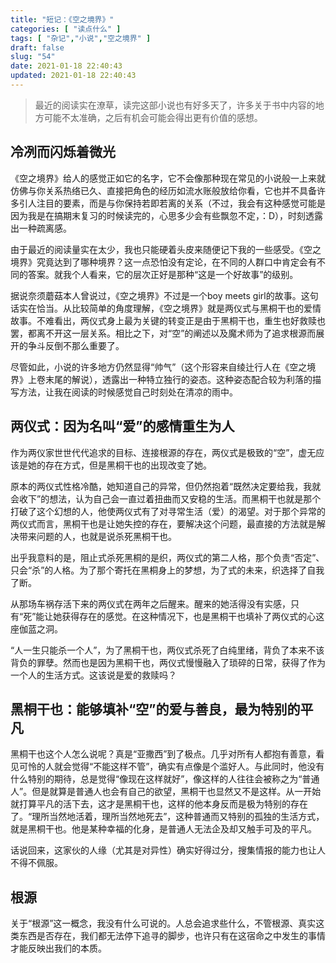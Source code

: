 ```yaml
---
title: "短记：《空之境界》"
categories: [ "读点什么" ]
tags: [ "杂记","小说","空之境界" ]
draft: false
slug: "54"
date: 2021-01-18 22:40:43
updated: 2021-01-18 22:40:43
---
```


> 最近的阅读实在潦草，读完这部小说也有好多天了，许多关于书中内容的地方可能不太准确，之后有机会可能会得出更有价值的感想。

<!-- more -->

## 冷冽而闪烁着微光

《空之境界》给人的感觉正如它的名字，它不会像那种现在常见的小说般一上来就仿佛与你关系热络已久、直接把角色的经历如流水账般放给你看，它也并不具备许多引人注目的要素，而是与你保持若即若离的关系（不过，我会有这种感觉可能是因为我是在搞期末复习的时候读完的，心思多少会有些飘忽不定，：D），时刻透露出一种疏离感。

由于最近的阅读量实在太少，我也只能硬着头皮来随便记下我的一些感受。《空之境界》究竟达到了哪种境界？这一点恐怕没有定论，在不同的人群口中肯定会有不同的答案。就我个人看来，它的层次正好是那种“这是一个好故事”的级别。

据说奈须蘑菇本人曾说过，《空之境界》不过是一个boy meets girl的故事。这句话实在恰当。从比较简单的角度理解，《空之境界》就是两仪式与黑桐干也的爱情故事。不难看出，两仪式身上最为关键的转变正是由于黑桐干也，重生也好救赎也罢，都离不开这一层关系。相比之下，对“空”的阐述以及魔术师为了追求根源而展开的争斗反倒不那么重要了。

尽管如此，小说的许多地方仍然显得“帅气”（这个形容来自绫辻行人在《空之境界》上卷末尾的解说），透露出一种特立独行的姿态。这种姿态配合较为利落的描写方法，让我在阅读的时候感觉自己时刻处在清凉的雨中。

## 两仪式：因为名叫“爱”的感情重生为人

作为两仪家世世代代追求的目标、连接根源的存在，两仪式是极致的“空”，虚无应该是她的存在方式，但是黑桐干也的出现改变了她。

原本的两仪式性格冷酷，她知道自己的异常，但仍然抱着“既然决定要给我，我就会收下”的想法，认为自己会一直过着扭曲而又安稳的生活。而黑桐干也就是那个打破了这个幻想的人，他使两仪式有了对寻常生活（爱）的渴望。对于那个异常的两仪式而言，黑桐干也是让她失控的存在，要解决这个问题，最直接的方法就是解决带来问题的人，也就是说杀死黑桐干也。

出乎我意料的是，阻止式杀死黑桐的是织，两仪式的第二人格，那个负责“否定”、只会“杀”的人格。为了那个寄托在黑桐身上的梦想，为了式的未来，织选择了自我了断。

从那场车祸存活下来的两仪式在两年之后醒来。醒来的她活得没有实感，只有“死”能让她获得存在的感觉。在这种情况下，也是黑桐干也填补了两仪式的心这座伽蓝之洞。

“人一生只能杀一个人”，为了黑桐干也，两仪式杀死了白纯里绪，背负了本来不该背负的罪孽。然而也是因为黑桐干也，两仪式慢慢融入了琐碎的日常，获得了作为一个人的生活方式。这该说是爱的救赎吗？

## 黑桐干也：能够填补“空”的爱与善良，最为特别的平凡

黑桐干也这个人怎么说呢？真是“亚撒西”到了极点。几乎对所有人都抱有善意，看见可怜的人就会觉得“不能这样不管”，确实有点像是个滥好人。与此同时，他没有什么特别的期待，总是觉得“像现在这样就好”，像这样的人往往会被称之为“普通人”。但是就算是普通人也会有自己的欲望，黑桐干也显然又不是这样。从一开始就打算平凡的活下去，这才是黑桐干也，这样的他本身反而是极为特别的存在了。“理所当然地活着，理所当然地死去”，这种普通而又特别的孤独的生活方式，就是黑桐干也。他是某种幸福的化身，是普通人无法企及却又触手可及的平凡。

话说回来，这家伙的人缘（尤其是对异性）确实好得过分，搜集情报的能力也让人不得不佩服。

## 根源

关于“根源”这一概念，我没有什么可说的。人总会追求些什么，不管根源、真实这类东西是否存在，我们都无法停下追寻的脚步，也许只有在这宿命之中发生的事情才能反映出我们的本质。
